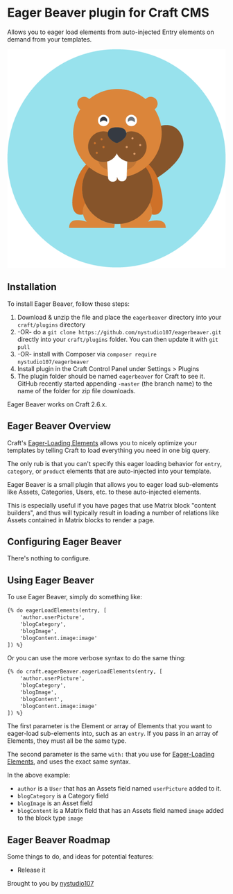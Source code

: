 # Eager Beaver plugin for Craft CMS

Allows you to eager load elements from auto-injected Entry elements on demand from your templates.

![Screenshot](resources/screenshots/beaver.png)

## Installation

To install Eager Beaver, follow these steps:

1. Download & unzip the file and place the `eagerbeaver` directory into your `craft/plugins` directory
2.  -OR- do a `git clone https://github.com/nystudio107/eagerbeaver.git` directly into your `craft/plugins` folder.  You can then update it with `git pull`
3.  -OR- install with Composer via `composer require nystudio107/eagerbeaver`
4. Install plugin in the Craft Control Panel under Settings > Plugins
5. The plugin folder should be named `eagerbeaver` for Craft to see it.  GitHub recently started appending `-master` (the branch name) to the name of the folder for zip file downloads.

Eager Beaver works on Craft 2.6.x.

## Eager Beaver Overview

Craft's [Eager-Loading Elements](https://craftcms.com/docs/templating/eager-loading-elements) allows you to nicely optimize your templates by telling Craft to load everything you need in one big query.

The only rub is that you can't specify this eager loading behavior for `entry`, `category`, or `product` elements that are auto-injected into your template.

Eager Beaver is a small plugin that allows you to eager load sub-elements like Assets, Categories, Users, etc. to these auto-injected elements.

This is especially useful if you have pages that use Matrix block "content builders", and thus will typically result in loading a number of relations like Assets contained in Matrix blocks to render a page.

## Configuring Eager Beaver

There's nothing to configure.

## Using Eager Beaver

To use Eager Beaver, simply do something like:

```
{% do eagerLoadElements(entry, [
    'author.userPicture',
    'blogCategory',
    'blogImage',
    'blogContent.image:image'
]) %}
```

Or you can use the more verbose syntax to do the same thing:

```
{% do craft.eagerBeaver.eagerLoadElements(entry, [
    'author.userPicture',
    'blogCategory',
    'blogImage',
    'blogContent',
    'blogContent.image:image'
]) %}
```

The first parameter is the Element or array of Elements that you want to eager-load sub-elements into, such as an `entry`. If you pass in an array of Elements, they must all be the same type.

The second parameter is the same `with:` that you use for [Eager-Loading Elements](https://craftcms.com/docs/templating/eager-loading-elements), and uses the exact same syntax.

In the above example:
 - `author` is a `User` that has an Assets field named `userPicture` added to it.
 - `blogCategory` is a Category field
 - `blogImage` is an Asset field
 - `blogContent` is a Matrix field that has an Assets field named `image` added to the block type `image`

## Eager Beaver Roadmap

Some things to do, and ideas for potential features:

* Release it

Brought to you by [nystudio107](https://nystudio107.com/)
